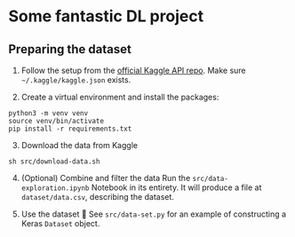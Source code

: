 # Some fantastic DL project
## Preparing the dataset
1. Follow the setup from the [official Kaggle API repo](https://github.com/Kaggle/kaggle-api#api-credentials). Make sure `~/.kaggle/kaggle.json` exists.

2. Create a virtual environment and install the packages:
```shell
python3 -m venv venv
source venv/bin/activate
pip install -r requirements.txt
```

3. Download the data from Kaggle
```shell
sh src/download-data.sh
```

4. (Optional) Combine and filter the data
Run the `src/data-exploration.ipynb` Notebook in its entirety. It will produce a file at `dataset/data.csv`, describing the dataset.

5. Use the dataset 💠 See `src/data-set.py` for an example of constructing a Keras `Dataset` object.